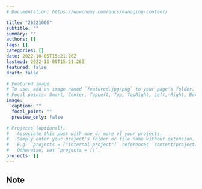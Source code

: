 ```yaml
---
# Documentation: https://wowchemy.com/docs/managing-content/

title: "20221006"
subtitle: ""
summary: ""
authors: []
tags: []
categories: []
date: 2022-10-05T15:21:26Z
lastmod: 2022-10-05T15:21:26Z
featured: false
draft: false

# Featured image
# To use, add an image named `featured.jpg/png` to your page's folder.
# Focal points: Smart, Center, TopLeft, Top, TopRight, Left, Right, BottomLeft, Bottom, BottomRight.
image:
  caption: ""
  focal_point: ""
  preview_only: false

# Projects (optional).
#   Associate this post with one or more of your projects.
#   Simply enter your project's folder or file name without extension.
#   E.g. `projects = ["internal-project"]` references `content/project/deep-learning/index.md`.
#   Otherwise, set `projects = []`.
projects: []
---
```


## Note

